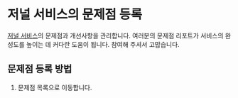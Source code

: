 # 저널 서비스의 문제점 등록

[저널 서비스](https://journal.buk.io)의 문제점과 개선사항을 관리합니다. 여러분의 문제점 리포트가 서비스의 완성도를 높이는 데 커다란 도움이 됩니다. 참여해 주셔서 고맙습니다.

## 문제점 등록 방법

1. 문제점 목록으로 이동합니다.
